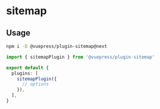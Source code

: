 # sitemap

<NpmBadge package="@vuepress/plugin-sitemap" />

## Usage

```bash
npm i -D @vuepress/plugin-sitemap@next
```

```ts title=".vuepress/config.ts"
import { sitemapPlugin } from '@vuepress/plugin-sitemap'

export default {
  plugins: [
    sitemapPlugin({
      // options
    }),
  ],
}
```
